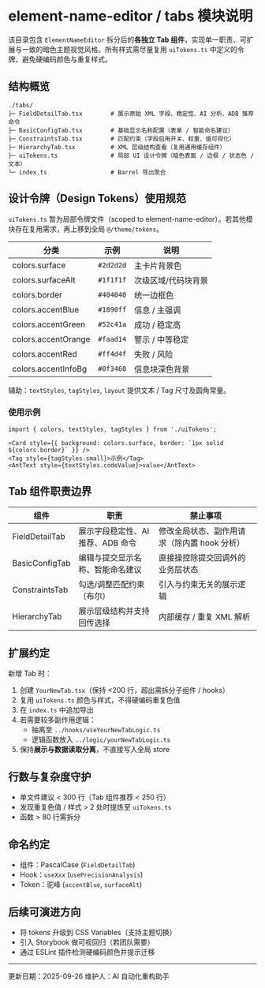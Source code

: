 # element-name-editor / tabs 模块说明

该目录包含 `ElementNameEditor` 拆分后的**各独立 Tab 组件**，实现单一职责、可扩展与一致的暗色主题视觉风格。所有样式需尽量复用 `uiTokens.ts` 中定义的令牌，避免硬编码颜色与重复样式。

## 结构概览

```
./tabs/
├─ FieldDetailTab.tsx        # 展示原始 XML 字段、稳定性、AI 分析、ADB 推荐命令
├─ BasicConfigTab.tsx        # 基础显示名称配置（表单 / 智能命名建议）
├─ ConstraintsTab.tsx        # 匹配约束（字段启用开关、权重、值可视化）
├─ HierarchyTab.tsx          # XML 层级结构查看（复用通用缓存组件）
├─ uiTokens.ts               # 局部 UI 设计令牌（暗色表面 / 边框 / 状态色 / 文本）
└─ index.ts                  # Barrel 导出聚合
```

## 设计令牌（Design Tokens）使用规范

`uiTokens.ts` 暂为局部令牌文件（scoped to element-name-editor）。若其他模块存在复用需求，再上移到全局 `@/theme/tokens`。

| 分类 | 示例 | 说明 |
| ---- | ---- | ---- |
| colors.surface | `#2d2d2d` | 主卡片背景色 |
| colors.surfaceAlt | `#1f1f1f` | 次级区域/代码块背景 |
| colors.border | `#404040` | 统一边框色 |
| colors.accentBlue | `#1890ff` | 信息 / 主强调 |
| colors.accentGreen | `#52c41a` | 成功 / 稳定高 |
| colors.accentOrange | `#faad14` | 警示 / 中等稳定 |
| colors.accentRed | `#ff4d4f` | 失败 / 风险 |
| colors.accentInfoBg | `#0f3460` | 信息块深色背景 |

辅助：`textStyles`, `tagStyles`, `layout` 提供文本 / Tag 尺寸及圆角常量。

### 使用示例

```tsx
import { colors, textStyles, tagStyles } from './uiTokens';

<Card style={{ background: colors.surface, border: `1px solid ${colors.border}` }} />
<Tag style={tagStyles.small}>示例</Tag>
<AntText style={textStyles.codeValue}>value</AntText>
```

## Tab 组件职责边界

| 组件 | 职责 | 禁止事项 |
| ---- | ---- | ---- |
| FieldDetailTab | 展示字段稳定性、AI 推荐、ADB 命令 | 修改全局状态、副作用请求（除内置 hook 分析） |
| BasicConfigTab | 编辑与提交显示名称、智能命名建议 | 直接操控除提交回调外的业务层状态 |
| ConstraintsTab | 勾选/调整匹配约束（布尔） | 引入与约束无关的展示逻辑 |
| HierarchyTab | 展示层级结构并支持回传选择 | 内部缓存 / 重复 XML 解析 |

## 扩展约定

新增 Tab 时：
1. 创建 `YourNewTab.tsx`（保持 <200 行，超出需拆分子组件 / hooks）
2. 复用 `uiTokens.ts` 颜色与样式，不得硬编码重复色值
3. 在 `index.ts` 中追加导出
4. 若需要较多副作用逻辑：
   - 抽离至 `../hooks/useYourNewTabLogic.ts`
   - 逻辑函数放入 `../logic/yourNewTabLogic.ts`
5. 保持**展示与数据读取分离**，不直接写入全局 store

## 行数与复杂度守护

- 单文件建议 < 300 行（Tab 组件推荐 < 250 行）
- 发现重复色值 / 样式 > 2 处时提炼至 `uiTokens.ts`
- 函数 > 80 行需拆分

## 命名约定

- 组件：PascalCase (`FieldDetailTab`)
- Hook：`useXxx` (`usePrecisionAnalysis`)
- Token：驼峰 (`accentBlue`, `surfaceAlt`)

## 后续可演进方向

- 将 tokens 升级到 CSS Variables（支持主题切换）
- 引入 Storybook 做可视回归（若团队需要）
- 通过 ESLint 插件检测硬编码颜色并提示迁移

---

更新日期：2025-09-26
维护人：AI 自动化重构助手
